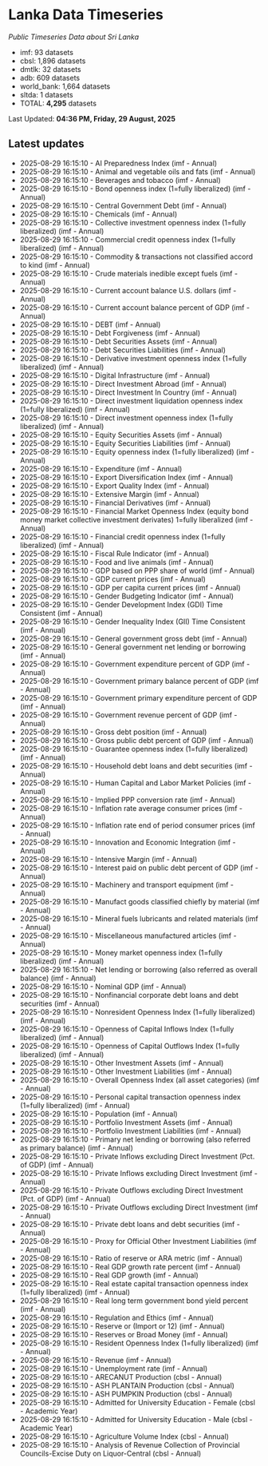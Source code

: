 # Lanka Data Timeseries
*Public Timeseries Data about Sri Lanka*

* imf: 93 datasets
* cbsl: 1,896 datasets
* dmtlk: 32 datasets
* adb: 609 datasets
* world_bank: 1,664 datasets
* sltda: 1 datasets
* TOTAL: **4,295** datasets

Last Updated: **04:36 PM, Friday, 29 August, 2025**

## Latest updates

* 2025-08-29 16:15:10 - AI Preparedness Index (imf - Annual)
* 2025-08-29 16:15:10 - Animal and vegetable oils and fats (imf - Annual)
* 2025-08-29 16:15:10 - Beverages and tobacco (imf - Annual)
* 2025-08-29 16:15:10 - Bond openness index (1=fully liberalized) (imf - Annual)
* 2025-08-29 16:15:10 - Central Government Debt (imf - Annual)
* 2025-08-29 16:15:10 - Chemicals (imf - Annual)
* 2025-08-29 16:15:10 - Collective investment openness index (1=fully liberalized) (imf - Annual)
* 2025-08-29 16:15:10 - Commercial credit openness index (1=fully liberalized) (imf - Annual)
* 2025-08-29 16:15:10 - Commodity & transactions not classified accord to kind (imf - Annual)
* 2025-08-29 16:15:10 - Crude materials inedible except fuels (imf - Annual)
* 2025-08-29 16:15:10 - Current account balance U.S. dollars (imf - Annual)
* 2025-08-29 16:15:10 - Current account balance percent of GDP (imf - Annual)
* 2025-08-29 16:15:10 - DEBT (imf - Annual)
* 2025-08-29 16:15:10 - Debt Forgiveness (imf - Annual)
* 2025-08-29 16:15:10 - Debt Securities Assets (imf - Annual)
* 2025-08-29 16:15:10 - Debt Securities Liabilities (imf - Annual)
* 2025-08-29 16:15:10 - Derivative investment openness index (1=fully liberalized) (imf - Annual)
* 2025-08-29 16:15:10 - Digital Infrastructure (imf - Annual)
* 2025-08-29 16:15:10 - Direct Investment Abroad (imf - Annual)
* 2025-08-29 16:15:10 - Direct Investment In Country (imf - Annual)
* 2025-08-29 16:15:10 - Direct investment liquidation openness index (1=fully liberalized) (imf - Annual)
* 2025-08-29 16:15:10 - Direct investment openness index (1=fully liberalized) (imf - Annual)
* 2025-08-29 16:15:10 - Equity Securities Assets (imf - Annual)
* 2025-08-29 16:15:10 - Equity Securities Liabilities (imf - Annual)
* 2025-08-29 16:15:10 - Equity openness index (1=fully liberalized) (imf - Annual)
* 2025-08-29 16:15:10 - Expenditure (imf - Annual)
* 2025-08-29 16:15:10 - Export Diversification Index (imf - Annual)
* 2025-08-29 16:15:10 - Export Quality Index (imf - Annual)
* 2025-08-29 16:15:10 - Extensive Margin (imf - Annual)
* 2025-08-29 16:15:10 - Financial Derivatives (imf - Annual)
* 2025-08-29 16:15:10 - Financial Market Openness Index (equity bond money market collective investment derivates) 1=fully liberalized (imf - Annual)
* 2025-08-29 16:15:10 - Financial credit openness index (1=fully liberalized) (imf - Annual)
* 2025-08-29 16:15:10 - Fiscal Rule Indicator (imf - Annual)
* 2025-08-29 16:15:10 - Food and live animals (imf - Annual)
* 2025-08-29 16:15:10 - GDP based on PPP share of world (imf - Annual)
* 2025-08-29 16:15:10 - GDP current prices (imf - Annual)
* 2025-08-29 16:15:10 - GDP per capita current prices (imf - Annual)
* 2025-08-29 16:15:10 - Gender Budgeting Indicator (imf - Annual)
* 2025-08-29 16:15:10 - Gender Development Index (GDI) Time Consistent (imf - Annual)
* 2025-08-29 16:15:10 - Gender Inequality Index (GII) Time Consistent (imf - Annual)
* 2025-08-29 16:15:10 - General government gross debt (imf - Annual)
* 2025-08-29 16:15:10 - General government net lending or borrowing (imf - Annual)
* 2025-08-29 16:15:10 - Government expenditure percent of GDP (imf - Annual)
* 2025-08-29 16:15:10 - Government primary balance percent of GDP (imf - Annual)
* 2025-08-29 16:15:10 - Government primary expenditure percent of GDP (imf - Annual)
* 2025-08-29 16:15:10 - Government revenue percent of GDP (imf - Annual)
* 2025-08-29 16:15:10 - Gross debt position (imf - Annual)
* 2025-08-29 16:15:10 - Gross public debt percent of GDP (imf - Annual)
* 2025-08-29 16:15:10 - Guarantee openness index (1=fully liberalized) (imf - Annual)
* 2025-08-29 16:15:10 - Household debt loans and debt securities (imf - Annual)
* 2025-08-29 16:15:10 - Human Capital and Labor Market Policies (imf - Annual)
* 2025-08-29 16:15:10 - Implied PPP conversion rate (imf - Annual)
* 2025-08-29 16:15:10 - Inflation rate average consumer prices (imf - Annual)
* 2025-08-29 16:15:10 - Inflation rate end of period consumer prices (imf - Annual)
* 2025-08-29 16:15:10 - Innovation and Economic Integration (imf - Annual)
* 2025-08-29 16:15:10 - Intensive Margin (imf - Annual)
* 2025-08-29 16:15:10 - Interest paid on public debt percent of GDP (imf - Annual)
* 2025-08-29 16:15:10 - Machinery and transport equipment (imf - Annual)
* 2025-08-29 16:15:10 - Manufact goods classified chiefly by material (imf - Annual)
* 2025-08-29 16:15:10 - Mineral fuels lubricants and related materials (imf - Annual)
* 2025-08-29 16:15:10 - Miscellaneous manufactured articles (imf - Annual)
* 2025-08-29 16:15:10 - Money market openness index (1=fully liberalized) (imf - Annual)
* 2025-08-29 16:15:10 - Net lending or borrowing (also referred as overall balance) (imf - Annual)
* 2025-08-29 16:15:10 - Nominal GDP (imf - Annual)
* 2025-08-29 16:15:10 - Nonfinancial corporate debt loans and debt securities (imf - Annual)
* 2025-08-29 16:15:10 - Nonresident Openness Index (1=fully liberalized) (imf - Annual)
* 2025-08-29 16:15:10 - Openness of Capital Inflows Index (1=fully liberalized) (imf - Annual)
* 2025-08-29 16:15:10 - Openness of Capital Outflows Index (1=fully liberalized) (imf - Annual)
* 2025-08-29 16:15:10 - Other Investment Assets (imf - Annual)
* 2025-08-29 16:15:10 - Other Investment Liabilities (imf - Annual)
* 2025-08-29 16:15:10 - Overall Openness Index (all asset categories) (imf - Annual)
* 2025-08-29 16:15:10 - Personal capital transaction openness index (1=fully liberalized) (imf - Annual)
* 2025-08-29 16:15:10 - Population (imf - Annual)
* 2025-08-29 16:15:10 - Portfolio Investment Assets (imf - Annual)
* 2025-08-29 16:15:10 - Portfolio Investment Liabilities (imf - Annual)
* 2025-08-29 16:15:10 - Primary net lending or borrowing (also referred as primary balance) (imf - Annual)
* 2025-08-29 16:15:10 - Private Inflows excluding Direct Investment (Pct. of GDP) (imf - Annual)
* 2025-08-29 16:15:10 - Private Inflows excluding Direct Investment (imf - Annual)
* 2025-08-29 16:15:10 - Private Outflows excluding Direct Investment (Pct. of GDP) (imf - Annual)
* 2025-08-29 16:15:10 - Private Outflows excluding Direct Investment (imf - Annual)
* 2025-08-29 16:15:10 - Private debt loans and debt securities (imf - Annual)
* 2025-08-29 16:15:10 - Proxy for Official Other Investment Liabilities (imf - Annual)
* 2025-08-29 16:15:10 - Ratio of reserve or ARA metric (imf - Annual)
* 2025-08-29 16:15:10 - Real GDP growth rate percent (imf - Annual)
* 2025-08-29 16:15:10 - Real GDP growth (imf - Annual)
* 2025-08-29 16:15:10 - Real estate capital transaction openness index (1=fully liberalized) (imf - Annual)
* 2025-08-29 16:15:10 - Real long term government bond yield percent (imf - Annual)
* 2025-08-29 16:15:10 - Regulation and Ethics (imf - Annual)
* 2025-08-29 16:15:10 - Reserve or (Import or 12) (imf - Annual)
* 2025-08-29 16:15:10 - Reserves or Broad Money (imf - Annual)
* 2025-08-29 16:15:10 - Resident Openness Index (1=fully liberalized) (imf - Annual)
* 2025-08-29 16:15:10 - Revenue (imf - Annual)
* 2025-08-29 16:15:10 - Unemployment rate (imf - Annual)
* 2025-08-29 16:15:10 - ARECANUT Production (cbsl - Annual)
* 2025-08-29 16:15:10 - ASH PLANTAIN Production (cbsl - Annual)
* 2025-08-29 16:15:10 - ASH PUMPKIN Production (cbsl - Annual)
* 2025-08-29 16:15:10 - Admitted for University Education - Female (cbsl - Academic Year)
* 2025-08-29 16:15:10 - Admitted for University Education - Male (cbsl - Academic Year)
* 2025-08-29 16:15:10 - Agriculture Volume Index (cbsl - Annual)
* 2025-08-29 16:15:10 - Analysis of Revenue Collection of Provincial Councils-Excise Duty on Liquor-Central (cbsl - Annual)